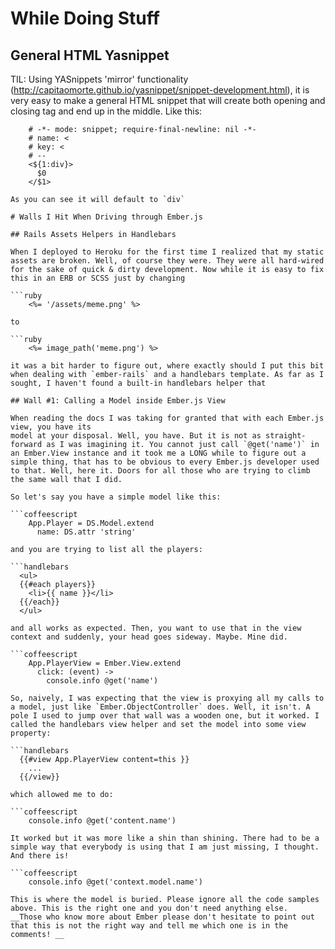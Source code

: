 # While Doing Stuff

## General HTML Yasnippet

TIL: Using YASnippets 'mirror' functionality (http://capitaomorte.github.io/yasnippet/snippet-development.html), it is very easy to make a general HTML snippet that will create both opening and closing tag and end up in the middle. Like this:

```yasnippet
    # -*- mode: snippet; require-final-newline: nil -*-
    # name: <
    # key: <
    # --
    <${1:div}>
      $0
    </$1>

As you can see it will default to `div`

# Walls I Hit When Driving through Ember.js

## Rails Assets Helpers in Handlebars

When I deployed to Heroku for the first time I realized that my static assets are broken. Well, of course they were. They were all hard-wired for the sake of quick & dirty development. Now while it is easy to fix this in an ERB or SCSS just by changing

```ruby
    <%= '/assets/meme.png' %>

to

```ruby
    <%= image_path('meme.png') %>

it was a bit harder to figure out, where exactly should I put this bit when dealing with `ember-rails` and a handlebars template. As far as I sought, I haven't found a built-in handlebars helper that

## Wall #1: Calling a Model inside Ember.js View

When reading the docs I was taking for granted that with each Ember.js view, you have its
model at your disposal. Well, you have. But it is not as straight-forward as I was imagining it. You cannot just call `@get('name')` in an Ember.View instance and it took me a LONG while to figure out a simple thing, that has to be obvious to every Ember.js developer used to that. Well, here it. Doors for all those who are trying to climb the same wall that I did.

So let's say you have a simple model like this:

```coffeescript
    App.Player = DS.Model.extend
      name: DS.attr 'string'

and you are trying to list all the players:

```handlebars
  <ul>
  {{#each players}}
    <li>{{ name }}</li>
  {{/each}}
  </ul>

and all works as expected. Then, you want to use that in the view context and suddenly, your head goes sideway. Maybe. Mine did.

```coffeescript
    App.PlayerView = Ember.View.extend
      click: (event) ->
        console.info @get('name')

So, naively, I was expecting that the view is proxying all my calls to a model, just like `Ember.ObjectController` does. Well, it isn't. A pole I used to jump over that wall was a wooden one, but it worked. I called the handlebars view helper and set the model into some view property:

```handlebars
  {{#view App.PlayerView content=this }}
    ...
  {{/view}}

which allowed me to do:

```coffeescript
    console.info @get('content.name')

It worked but it was more like a shin than shining. There had to be a simple way that everybody is using that I am just missing, I thought. And there is!

```coffeescript
    console.info @get('context.model.name')

This is where the model is buried. Please ignore all the code samples above. This is the right one and you don't need anything else.
__Those who know more about Ember please don't hesitate to point out that this is not the right way and tell me which one is in the comments! __
